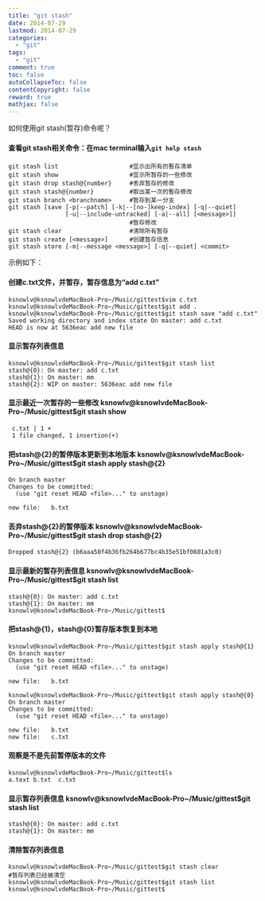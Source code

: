 ```yaml
---
title: "git stash"
date: 2014-07-29
lastmod: 2014-07-29
categories:
  - "git"
tags:
  - "git"
comment: true
toc: false
autoCollapseToc: false
contentCopyright: false
reward: true
mathjax: false
---
```


如何使用git stash(暂存)命令呢？


#### 查看git stash相关命令：在mac terminal输入`git help stash`
    git stash list                    #显示出所有的暫存清单
    git stash show                    #显示所暂存的一些修改 
    git stash drop stash@{number}     #丢弃暂存的修改
    git stash stash@{number}          #取出某一次的暫存修改
    git stash branch <branchname>     #暂存到某一分支
    git stash [save [-p|--patch] [-k|--[no-]keep-index] [-q|--quiet]
                    [-u|--include-untracked] [-a|--all] [<message>]]
                                      #暂存修改
    git stash clear                   #清除所有暂存
    git stash create [<message>]      #创建暂存信息
    git stash store [-m|--message <message>] [-q|--quiet] <commit>
        
示例如下：
    
#### 创建c.txt文件，并暂存，暂存信息为“add c.txt”    
    ksnowlv@ksnowlvdeMacBook-Pro~/Music/gittest$vim c.txt
    ksnowlv@ksnowlvdeMacBook-Pro~/Music/gittest$git add .
    ksnowlv@ksnowlvdeMacBook-Pro~/Music/gittest$git stash save "add c.txt"
    Saved working directory and index state On master: add c.txt
    HEAD is now at 5636eac add new file
#### 显示暂存列表信息   
    ksnowlv@ksnowlvdeMacBook-Pro~/Music/gittest$git stash list
    stash@{0}: On master: add c.txt
    stash@{1}: On master: mm
    stash@{2}: WIP on master: 5636eac add new file

#### 显示最近一次暂存的一些修改    ksnowlv@ksnowlvdeMacBook-Pro~/Music/gittest$git stash show
     c.txt | 1 +
     1 file changed, 1 insertion(+)

#### 把stash@{2}的暂停版本更新到本地版本    ksnowlv@ksnowlvdeMacBook-Pro~/Music/gittest$git stash apply stash@{2} 
    On branch master
    Changes to be committed:
      (use "git reset HEAD <file>..." to unstage)

	new file:   b.txt

#### 丢弃stash@{2}的暂停版本    ksnowlv@ksnowlvdeMacBook-Pro~/Music/gittest$git stash drop stash@{2}
    Dropped stash@{2} (b6aaa50f4b36fb264b677bc4b35e51bf0601a3c0)
   
#### 显示最新的暂存列表信息    ksnowlv@ksnowlvdeMacBook-Pro~/Music/gittest$git stash list
    stash@{0}: On master: add c.txt
    stash@{1}: On master: mm
    ksnowlv@ksnowlvdeMacBook-Pro~/Music/gittest$
    
#### 把stash@{1}，stash@{0}暂存版本恢复到本地
    ksnowlv@ksnowlvdeMacBook-Pro~/Music/gittest$git stash apply stash@{1}
    On branch master
    Changes to be committed:
      (use "git reset HEAD <file>..." to unstage)

	new file:   b.txt

    ksnowlv@ksnowlvdeMacBook-Pro~/Music/gittest$git stash apply stash@{0}
    On branch master
    Changes to be committed:
      (use "git reset HEAD <file>..." to unstage)

	new file:   b.txt
	new file:   c.txt

#### 观察是不是先前暂停版本的文件
    ksnowlv@ksnowlvdeMacBook-Pro~/Music/gittest$ls
    a.text b.txt  c.txt
    
#### 显示暂存列表信息    ksnowlv@ksnowlvdeMacBook-Pro~/Music/gittest$git stash list
    stash@{0}: On master: add c.txt
    stash@{1}: On master: mm

#### 清除暂存列表信息
    ksnowlv@ksnowlvdeMacBook-Pro~/Music/gittest$git stash clear
    #暂存列表已经被清空
    ksnowlv@ksnowlvdeMacBook-Pro~/Music/gittest$git stash list
    ksnowlv@ksnowlvdeMacBook-Pro~/Music/gittest$

 

